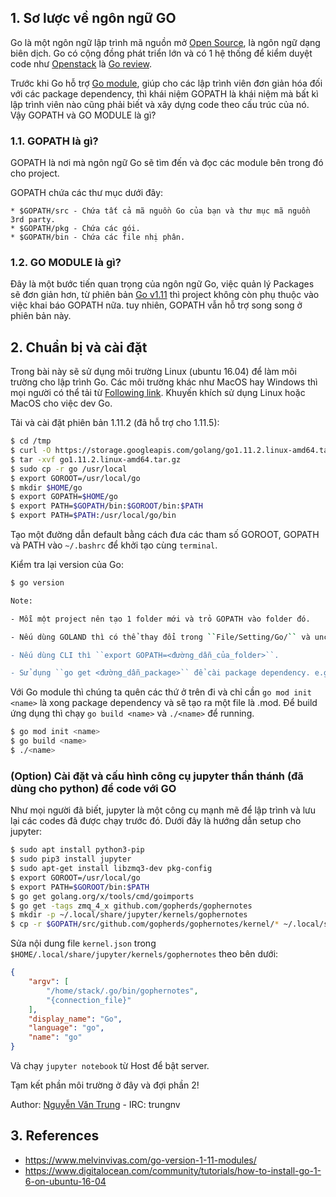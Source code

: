## 1. Sơ lược về ngôn ngữ GO

Go là một ngôn ngữ lập trình mã nguồn mở [Open Source](https://github.com/golang/go), là ngôn ngữ dạng biên dịch. Go có cộng đồng phát triển lớn và có 1 hệ thống để kiểm duyệt code như [Openstack](https://review.openstack.org) là [Go review](https://go-review.googlesource.com/q/status:open).

Trước khi Go hỗ trợ [Go module](https://github.com/golang/go/wiki/Modules), giúp cho các lập trình viên đơn giản hóa đối với các package dependency, thì khái niệm GOPATH là khái niệm mà bất kì lập trình viên nào cũng phải biết và xây dựng code theo cấu trúc của nó. Vậy GOPATH và GO MODULE là gì?

### 1.1. GOPATH là gì?

GOPATH là nơi mà ngôn ngữ Go sẽ tìm đến và đọc các module bên trong đó cho project.

GOPATH chứa các thư mục dưới đây:
```
* $GOPATH/src - Chứa tất cả mã nguồn Go của bạn và thư mục mã nguồn 3rd party.
* $GOPATH/pkg - Chứa các gói.
* $GOPATH/bin - Chứa các file nhị phân.
```

### 1.2. GO MODULE là gì?

Đây là một bước tiến quan trọng của ngôn ngữ Go, việc quản lý Packages sẽ đơn giản hơn, từ phiên bản [Go v1.11](https://golang.org/doc/go1.11) thì project không còn phụ thuộc vào việc khai báo GOPATH nữa. tuy nhiên, GOPATH vẫn hỗ trợ song song ở phiên bản này.

## 2. Chuẩn bị và cài đặt

Trong bài này sẽ sử dụng môi trường Linux (ubuntu 16.04) để làm môi trường cho lập trình Go. Các môi trường khác như MacOS hay Windows thì mọi người có thể tải từ [Following link](https://golang.org/dl/). Khuyến khích sử dụng Linux hoặc MacOS cho việc dev Go.

Tải và cài đặt phiên bản 1.11.2 (đã hỗ trợ cho 1.11.5):
```bash
$ cd /tmp
$ curl -O https://storage.googleapis.com/golang/go1.11.2.linux-amd64.tar.gz
$ tar -xvf go1.11.2.linux-amd64.tar.gz
$ sudo cp -r go /usr/local
$ export GOROOT=/usr/local/go
$ mkdir $HOME/go
$ export GOPATH=$HOME/go
$ export PATH=$GOPATH/bin:$GOROOT/bin:$PATH
$ export PATH=$PATH:/usr/local/go/bin
```
Tạo một đường dẫn default bằng cách đưa các tham số GOROOT, GOPATH và PATH vào ``~/.bashrc`` để khởi tạo cùng ``terminal``.

Kiểm tra lại version của Go:
```bash
$ go version
```

```bash
Note: 

- Mỗi một project nên tạo 1 folder mới và trỏ GOPATH vào folder đó.  

- Nếu dùng GOLAND thì có thể thay đổi trong ``File/Setting/Go/`` và uncheck ``Use GOPATH that's defined in system environment``.  

- Nếu dùng CLI thì ``export GOPATH=<đường_dẫn_của_folder>``.  

- Sử dụng ``go get <đường_dẫn_package>`` để cài package dependency. e.g: `go get -t golang.org/x/oauth2/...`  
```

Với Go module thì chúng ta quên các thứ ở trên đi và chỉ cần ``go mod init <name>`` là xong package dependency và sẽ tạo ra một file là <name>.mod. Để build ứng dụng thì chạy ``go build <name>`` và ``./<name>`` để running.
```sh
$ go mod init <name>
$ go build <name>
$ ./<name>
```

### (Option) Cài đặt và cấu hình công cụ jupyter thần thánh (đã dùng cho python) để code với GO

Như mọi người đã biết, jupyter là một công cụ mạnh mẽ để lập trình và lưu lại các codes đã được chạy trước đó. Dưới đây là hướng dẫn setup cho jupyter:

```bash
$ sudo apt install python3-pip
$ sudo pip3 install jupyter
$ sudo apt-get install libzmq3-dev pkg-config
$ export GOROOT=/usr/local/go
$ export PATH=$GOROOT/bin:$PATH
$ go get golang.org/x/tools/cmd/goimports
$ go get -tags zmq_4_x github.com/gopherds/gophernotes
$ mkdir -p ~/.local/share/jupyter/kernels/gophernotes
$ cp -r $GOPATH/src/github.com/gopherds/gophernotes/kernel/* ~/.local/share/jupyter/kernels/gophernotes
```

Sửa nội dung file `kernel.json` trong `$HOME/.local/share/jupyter/kernels/gophernotes` theo bên dưới:
```json
{
	"argv": [
		"/home/stack/.go/bin/gophernotes",
		"{connection_file}"
	],
	"display_name": "Go",
	"language": "go",
	"name": "go"
}
```

Và chạy ``jupyter notebook`` từ Host để bật server.

Tạm kết phần môi trường ở đây và đợi phần 2!


Author: [Nguyễn Văn Trung](https://github.com/trungnvfet) - IRC: trungnv

## 3. References
* https://www.melvinvivas.com/go-version-1-11-modules/
* https://www.digitalocean.com/community/tutorials/how-to-install-go-1-6-on-ubuntu-16-04
